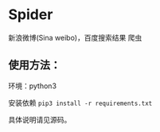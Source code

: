 # Spider
新浪微博(Sina weibo)，百度搜索结果 爬虫



## 使用方法：

环境：python3

安装依赖 `pip3 install -r requirements.txt`

具体说明请见源码。